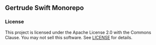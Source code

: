 ## Gertrude Swift Monorepo

### License

This project is licensed under the Apache License 2.0 with the Commons Clause. 
You may not sell this software. See [LICENSE](LICENSE) for details.
